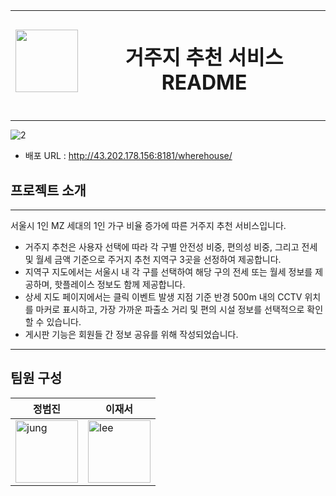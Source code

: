 <img src="https://github.com/user-attachments/assets/f521acdb-4507-4aee-8abd-ac88f80318bb" width="100" height="100"/>| <h1>거주지 추천 서비스 README</h1>|
---| ---|

---

![2](https://github.com/user-attachments/assets/84dc3382-ae6f-4856-a8f0-2a21242319d3)

+ 배포 URL : http://43.202.178.156:8181/wherehouse/


## 프로젝트 소개
---
서울시 1인 MZ 세대의 1인 가구 비율 증가에 따른 거주지 추천 서비스입니다.
+ 거주지 추천은 사용자 선택에 따라 각 구별 안전성 비중, 편의성 비중, 그리고 전세 및 월세 금액 기준으로 주거지 추천 지역구 3곳을 선정하여 제공합니다.
+ 지역구 지도에서는 서울시 내 각 구를 선택하여 해당 구의 전세 또는 월세 정보를 제공하며, 핫플레이스 정보도 함께 제공합니다.
+ 상세 지도 페이지에서는 클릭 이벤트 발생 지점 기준 반경 500m 내의 CCTV 위치를 마커로 표시하고, 가장 가까운 파출소 거리 및 편의 시설 정보를 선택적으로 확인할 수 있습니다.
+ 게시판 기능은 회원들 간 정보 공유를 위해 작성되었습니다.

---

## 팀원 구성

| 정범진 | 이재서 |
| --- | --- |
| <img src="https://github.com/user-attachments/assets/946612ee-7f7f-41ce-8d8c-85b578f18d2d" width="100" height="100" alt="jung"/> | <img src="https://github.com/user-attachments/assets/8b4a2dd0-166a-4e04-93eb-38482a2828fe" width="100" height="100" alt="lee"/> |

